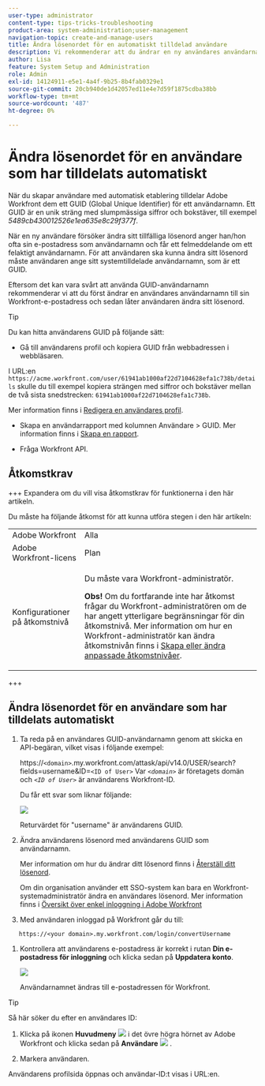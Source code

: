 ```yaml
---
user-type: administrator
content-type: tips-tricks-troubleshooting
product-area: system-administration;user-management
navigation-topic: create-and-manage-users
title: Ändra lösenordet för en automatiskt tilldelad användare
description: Vi rekommenderar att du ändrar en ny användares användarnamn till e-postadressen för Workfront och sedan låter användaren ändra sitt lösenord.
author: Lisa
feature: System Setup and Administration
role: Admin
exl-id: 14124911-e5e1-4a4f-9b25-8b4fab0329e1
source-git-commit: 20cb940de1d42057ed11e4e7d59f1875cdba38bb
workflow-type: tm+mt
source-wordcount: '487'
ht-degree: 0%

---
```


# Ändra lösenordet för en användare som har tilldelats automatiskt

När du skapar användare med automatisk etablering tilldelar Adobe Workfront dem ett GUID (Global Unique Identifier) för ett användarnamn. Ett GUID är en unik sträng med slumpmässiga siffror och bokstäver, till exempel *5489cb430012526e1ea635e8c29f377f*.

När en ny användare försöker ändra sitt tillfälliga lösenord anger han/hon ofta sin e-postadress som användarnamn och får ett felmeddelande om ett felaktigt användarnamn. För att användaren ska kunna ändra sitt lösenord måste användaren ange sitt systemtilldelade användarnamn, som är ett GUID.

Eftersom det kan vara svårt att använda GUID-användarnamn rekommenderar vi att du först ändrar en användares användarnamn till sin Workfront-e-postadress och sedan låter användaren ändra sitt lösenord.

>[!TIP]
>
>Du kan hitta användarens GUID på följande sätt:
>
>* Gå till användarens profil och kopiera GUID från webbadressen i webbläsaren.
>
>  I URL:en `https://acme.workfront.com/user/61941ab1000af22d7104628efa1c738b/details` skulle du till exempel kopiera strängen med siffror och bokstäver mellan de två sista snedstrecken: `61941ab1000af22d7104628efa1c738b`.
>
>  Mer information finns i [Redigera en användares profil](../../../administration-and-setup/add-users/create-and-manage-users/edit-a-users-profile.md).
>
>* Skapa en användarrapport med kolumnen Användare > GUID. Mer information finns i [Skapa en rapport](../../../reports-and-dashboards/reports/creating-and-managing-reports/create-report.md).
>
>* Fråga Workfront API.
>

## Åtkomstkrav

+++ Expandera om du vill visa åtkomstkrav för funktionerna i den här artikeln.

Du måste ha följande åtkomst för att kunna utföra stegen i den här artikeln:

<table style="table-layout:auto"> 
 <col> 
 <col> 
 <tbody> 
  <tr> 
   <td role="rowheader">Adobe Workfront</td> 
   <td>Alla</td> 
  </tr> 
  <tr> 
   <td role="rowheader">Adobe Workfront-licens</td> 
   <td>Plan</td> 
  </tr> 
  <tr> 
   <td role="rowheader">Konfigurationer på åtkomstnivå</td> 
   <td> <p>Du måste vara Workfront-administratör.</p> <p><b>Obs!</b> Om du fortfarande inte har åtkomst frågar du Workfront-administratören om de har angett ytterligare begränsningar för din åtkomstnivå. Mer information om hur en Workfront-administratör kan ändra åtkomstnivån finns i <a href="../../../administration-and-setup/add-users/configure-and-grant-access/create-modify-access-levels.md" class="MCXref xref">Skapa eller ändra anpassade åtkomstnivåer</a>.</p> </td> 
  </tr> 
 </tbody> 
</table>

+++

## Ändra lösenordet för en användare som har tilldelats automatiskt

1. Ta reda på en användares GUID-användarnamn genom att skicka en API-begäran, vilket visas i följande exempel:

   https://`<domain>`.my.workfront.com/attask/api/v14.0/USER/search?fields=username&amp;ID=`<ID of User>` Var *`<domain>`* är företagets domän och *`<ID of User>`* är användarens Workfront-ID.

   Du får ett svar som liknar följande:

   ![](assets/get-guid.png)

   Returvärdet för &quot;username&quot; är användarens GUID.

1. Ändra användarens lösenord med användarens GUID som användarnamn.

   Mer information om hur du ändrar ditt lösenord finns i [Återställ ditt lösenord](../../../workfront-basics/manage-your-account-and-profile/managing-your-workfront-account/reset-your-password.md).

   Om din organisation använder ett SSO-system kan bara en Workfront-systemadministratör ändra en användares lösenord. Mer information finns i [Översikt över enkel inloggning i Adobe Workfront](../../../administration-and-setup/add-users/single-sign-on/sso-in-workfront.md)

1. Med användaren inloggad på Workfront går du till:

```
   https://<your domain>.my.workfront.com/login/convertUsername
```

1. Kontrollera att användarens e-postadress är korrekt i rutan **Din e-postadress för inloggning** och klicka sedan på **Uppdatera konto**.

   ![](assets/guidusername-350x272.png)

   Användarnamnet ändras till e-postadressen för Workfront.

>[!TIP]
>
>Så här söker du efter en användares ID:
>
>1. Klicka på ikonen **Huvudmeny** ![](assets/main-menu-icon.png) i det övre högra hörnet av Adobe Workfront och klicka sedan på **Användare** ![](assets/users-icon-in-main-menu.png) .
>
>1. Markera användaren.
>
>   Användarens profilsida öppnas och användar-ID:t visas i URL:en.
>
